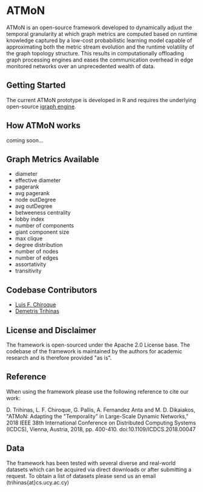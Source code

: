 # ATMoN

ATMoN is an open-source framework developed to dynamically adjust the temporal granularity at which graph metrics are computed based on runtime knowledge captured by a low-cost probabilistic learning model capable of approximating both the metric stream evolution and the runtime volatility of the graph topology structure. This results in computationally offloading graph processing engines and eases the communication overhead in edge monitored networks over an unprecedented wealth of data.

Getting Started
---------------
The current ATMoN prototype is developed in R and requires the underlying open-source [igraph engine](http://igraph.org/r/).

How ATMoN works
--------------
coming soon...


Graph Metrics Available
-----------------------
- diameter
- effective diameter
- pagerank
- avg pagerank
- node outDegree
- avg outDegree
- betweeness centrality
- lobby index
- number of components
- giant component size
- max clique
- degree distribution
- number of nodes
- number of edges
- assortativity
- transitivity



Codebase Contributors
----------

- [Luis F. Chiroque](https://github.com/luisfo)
- [Demetris Trihinas](https://github.com/dtrihinas)

License and Disclaimer
----------
The framework is open-sourced under the Apache 2.0 License base. The codebase of the framework is maintained by the authors for academic research and is therefore provided "as is".

Reference
---------
When using the framework please use the following reference to cite our work:

D. Trihinas, L. F. Chiroque, G. Pallis, A. Fernandez Anta and M. D. Dikaiakos, "ATMoN: Adapting the "Temporality" in Large-Scale Dynamic Networks," 2018 IEEE 38th International Conference on Distributed Computing Systems (ICDCS), Vienna, Austria, 2018, pp. 400-410.
doi:10.1109/ICDCS.2018.00047

Data
-------
The framework has been tested with several diverse and real-world datasets which can be acquired via direct downloads or after submitting a request. To obtain a list of datasets please send us an email (trihinas{at}cs.ucy.ac.cy)


